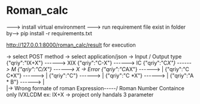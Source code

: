 # Roman_calc
---> install virtual environment
---> run requirement file exist in folder
   by-->     pip install -r requirements.txt

http://127.0.0.1:8000/roman_calc/result for execution

-> select POST method
-> select application/json 
-> Input / Output type
     {"qriy":"IX+X"}  ------>    XIX
     {"qriy":"C-X"}  ------>     IC
     {"qriy":"C*X"}  ------>     M
     {"qriy":"C/X"}  ------>     X
-> Error
     {"qriy":"C*AX"}    ------> | 
     {"qriy":"C C*X"}   ------> |
     {"qriy":"C"}       ------> |
     {"qriy":"C *X"}    ------> |
     {"qriy":"A * B"}   ------> |    
                                |->   Wrong formate of roman Expression-----/
                                      Roman Number Containce only IVXLCDM 
                                      ex: IX+X
-> project only handals 3 parameter
      
